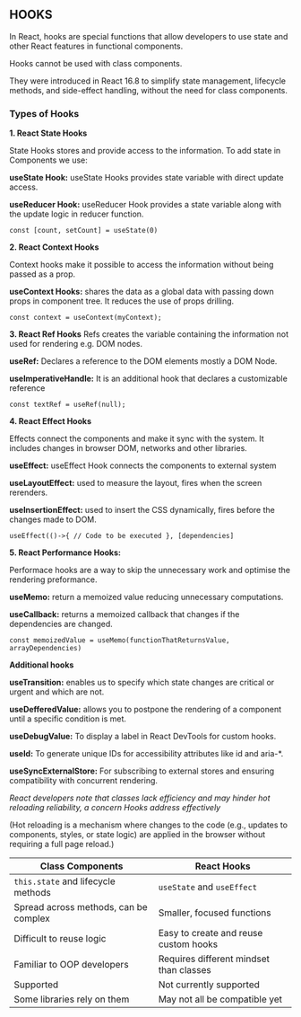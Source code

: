## HOOKS

In React, hooks are special functions that allow developers to use state and other React features in functional components. 

Hooks cannot be used with class components.

They were introduced in React 16.8 to simplify state management, lifecycle methods, and side-effect handling, without the need for class components.

### Types of Hooks

**1. React State Hooks**

State Hooks stores and provide access to the information. To add state in Components we use:

**useState Hook:** useState Hooks provides state variable with direct update access.

**useReducer Hook:** useReducer Hook provides a state variable along with the update logic in reducer function.

``const [count, setCount] = useState(0)``

**2. React Context Hooks**

Context hooks make it possible to access the information without being passed as a prop.

**useContext Hooks:** shares the data as a global data with passing down props in component tree. It reduces the use of props drilling.

``const context = useContext(myContext);``

**3. React Ref Hooks**
Refs creates the variable containing the information not used for rendering e.g. DOM nodes.

**useRef:** Declares a reference to the DOM elements mostly a DOM Node.

**useImperativeHandle:** It is an additional hook that declares a customizable reference

``const textRef = useRef(null);
``

**4. React Effect Hooks**

Effects connect the components and make it sync with the system. It includes changes in browser DOM, networks and other libraries.

**useEffect:** useEffect Hook connects the components to external system

**useLayoutEffect:** used to measure the layout, fires when the screen rerenders.

**useInsertionEffect:** used to insert the CSS dynamically, fires before the changes made to DOM.

``useEffect(()->{
    // Code to be executed
}, [dependencies] ``
  
 

 **5. React Performance Hooks:**

Performace hooks are a way to skip the unnecessary work and optimise the rendering preformance.

**useMemo:** return a memoized value reducing unnecessary computations.

**useCallback:** returns a memoized callback that changes if the dependencies are changed.

``const memoizedValue = useMemo(functionThatReturnsValue, arrayDependencies)``

**Additional hooks**

**useTransition:** enables us to specify which state changes are critical or urgent and which are not.

**useDefferedValue:** allows you to postpone the rendering of a component until a specific condition is met.

**useDebugValue:** To display a label in React DevTools for custom hooks.

**useId:** To generate unique IDs for accessibility attributes like id and aria-*.

**useSyncExternalStore:** For subscribing to external stores and ensuring compatibility with concurrent rendering.

*React developers note that classes lack efficiency and may hinder hot reloading reliability, a concern Hooks address effectively*

(Hot reloading is a mechanism where changes to the code (e.g., updates to components, styles, or state logic) are applied in the browser without requiring a full page reload.)


Class Components	|React Hooks
------------------|-------------
``this.state`` and lifecycle methods|	``useState`` and ``useEffect``
Spread across methods, can be complex	|Smaller, focused functions
Difficult to reuse logic	|Easy to create and reuse custom hooks
Familiar to OOP developers|	Requires different mindset than classes
Supported|	Not currently supported
Some libraries rely on them	|May not all be compatible yet
